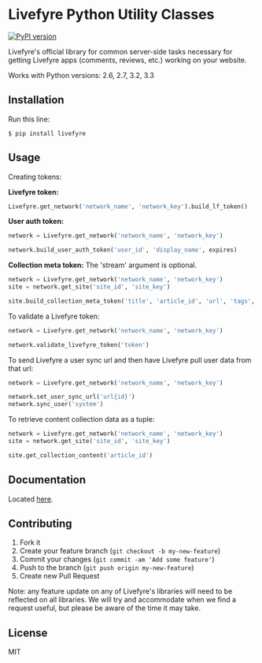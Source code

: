 # Livefyre Python Utility Classes
[![PyPI version](https://badge.fury.io/py/livefyre.png)](http://badge.fury.io/py/livefyre)

Livefyre's official library for common server-side tasks necessary for getting Livefyre apps (comments, reviews, etc.) working on your website.

Works with Python versions: 2.6, 2.7, 3.2, 3.3

## Installation

Run this line:

    $ pip install livefyre

## Usage

Creating tokens:

**Livefyre token:**

```python
Livefyre.get_network('network_name', 'network_key').build_lf_token()
```

**User auth token:**

```python
network = Livefyre.get_network('network_name', 'network_key')

network.build_user_auth_token('user_id', 'display_name', expires)
```

**Collection meta token:**
The 'stream' argument is optional.

```python
network = Livefyre.get_network('network_name', 'network_key')
site = network.get_site('site_id', 'site_key')

site.build_collection_meta_token('title', 'article_id', 'url', 'tags', 'stream')
```

To validate a Livefyre token:

```python
network = Livefyre.get_network('network_name', 'network_key')

network.validate_livefyre_token('token')
```

To send Livefyre a user sync url and then have Livefyre pull user data from that url:

```python
network = Livefyre.get_network('network_name', 'network_key')

network.set_user_sync_url('url{id}')
network.sync_user('system')
```

To retrieve content collection data as a tuple:

```python
network = Livefyre.get_network('network_name', 'network_key')
site = network.get_site('site_id', 'site_key')

site.get_collection_content('article_id')
```

## Documentation

Located [here](http://answers.livefyre.com/libraries).

## Contributing

1. Fork it
2. Create your feature branch (`git checkout -b my-new-feature`)
3. Commit your changes (`git commit -am 'Add some feature'`)
4. Push to the branch (`git push origin my-new-feature`)
5. Create new Pull Request

Note: any feature update on any of Livefyre's libraries will need to be reflected on all libraries. We will try and accommodate when we find a request useful, but please be aware of the time it may take.

## License

MIT